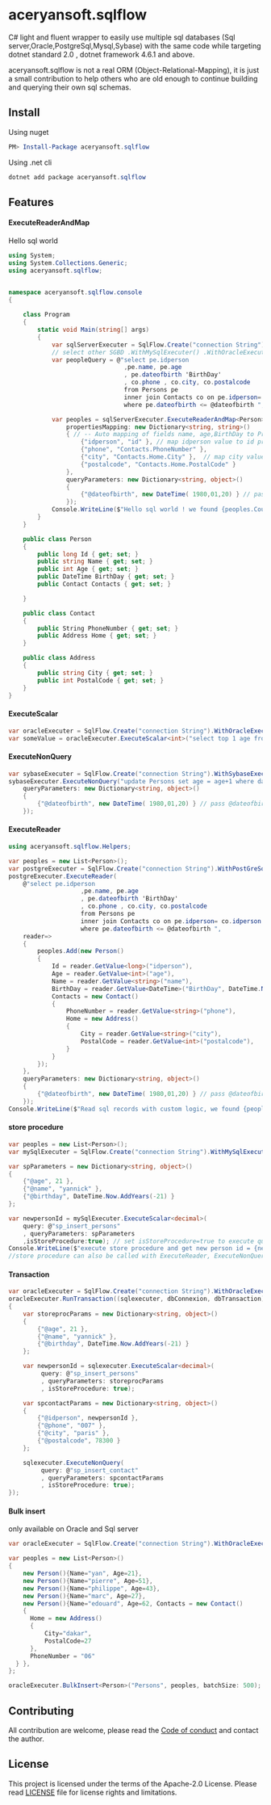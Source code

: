 # aceryansoft.sqlflow
C# light and fluent wrapper to easily use multiple sql databases (Sql server,Oracle,PostgreSql,Mysql,Sybase) with the same code while targeting dotnet standard 2.0 , dotnet framework 4.6.1 and above.

aceryansoft.sqlflow is not a real ORM (Object-Relational-Mapping), it is just a small contribution to help others who are old enough to continue building and querying their own sql schemas. 


## Install 
Using nuget
``` powershell 
PM> Install-Package aceryansoft.sqlflow
```
Using .net cli
``` powershell 
dotnet add package aceryansoft.sqlflow
```

## Features

#### ExecuteReaderAndMap 

Hello sql world
``` c#
using System;
using System.Collections.Generic;
using aceryansoft.sqlflow;


namespace aceryansoft.sqlflow.console
{
 
    class Program
    {
        static void Main(string[] args)
        {
            var sqlServerExecuter = SqlFlow.Create("connection String").WithSqlServerExecuter();
            // select other SGBD .WithMySqlExecuter() .WithOracleExecuter() .WithPostGreSqlExecuter() .WithSybaseExecuter()
            var peopleQuery = @"select pe.idperson 
                                ,pe.name, pe.age  
                                , pe.dateofbirth 'BirthDay'
                                , co.phone , co.city, co.postalcode
                                from Persons pe 
                                inner join Contacts co on pe.idperson= co.idperson
                                where pe.dateofbirth <= @dateofbirth ";

            var peoples = sqlServerExecuter.ExecuteReaderAndMap<Person>(peopleQuery,
                propertiesMapping: new Dictionary<string, string>()
                { // -- Auto mapping of fields name, age,BirthDay to Properties of object Person
                    {"idperson", "id" }, // map idperson value to id property of object Person 
                    {"phone", "Contacts.PhoneNumber" }, 
                    {"city", "Contacts.Home.City" },  // map city value to property Person.Contacts.Home.City
                    {"postalcode", "Contacts.Home.PostalCode" }
                },
                queryParameters: new Dictionary<string, object>()
                {
                    {"@dateofbirth", new DateTime( 1980,01,20) } // pass @dateofbirth to the sql query
                });
            Console.WriteLine($"Hello sql world ! we found {peoples.Count} people(s)");
        }
    }

    public class Person
    {
        public long Id { get; set; }
        public string Name { get; set; }
        public int Age { get; set; }
        public DateTime BirthDay { get; set; }
        public Contact Contacts { get; set; }

    }

    public class Contact
    {
        public String PhoneNumber { get; set; }
        public Address Home { get; set; }
    }

    public class Address
    {
        public string City { get; set; }
        public int PostalCode { get; set; }
    }
}
```



#### ExecuteScalar 
``` c#
var oracleExecuter = SqlFlow.Create("connection String").WithOracleExecuter();
var someValue = oracleExecuter.ExecuteScalar<int>("select top 1 age from Persons"); 
```

#### ExecuteNonQuery 
``` c#
var sybaseExecuter = SqlFlow.Create("connection String").WithSybaseExecuter();
sybaseExecuter.ExecuteNonQuery("update Persons set age = age+1 where dateofbirth <= @dateofbirth", 
    queryParameters: new Dictionary<string, object>()
    {
        {"@dateofbirth", new DateTime( 1980,01,20) } // pass @dateofbirth to the sql query
    });
```

#### ExecuteReader 

``` c#
using aceryansoft.sqlflow.Helpers;
```

``` c#
var peoples = new List<Person>();
var postgreExecuter = SqlFlow.Create("connection String").WithPostGreSqlExecuter();
postgreExecuter.ExecuteReader(
    @"select pe.idperson 
                    ,pe.name, pe.age  
                    , pe.dateofbirth 'BirthDay'
                    , co.phone , co.city, co.postalcode
                    from Persons pe 
                    inner join Contacts co on pe.idperson= co.idperson
                    where pe.dateofbirth <= @dateofbirth ",
    reader=>
    {
        peoples.Add(new Person()
        {
            Id = reader.GetValue<long>("idperson"),
            Age = reader.GetValue<int>("age"),
            Name = reader.GetValue<string>("name"),
            BirthDay = reader.GetValue<DateTime>("BirthDay", DateTime.Now.AddDays(-10)),
            Contacts = new Contact()
            {
                PhoneNumber = reader.GetValue<string>("phone"),
                Home = new Address()
                {
                    City = reader.GetValue<string>("city"),
                    PostalCode = reader.GetValue<int>("postalcode"),
                }
            }
        });
    },
    queryParameters: new Dictionary<string, object>()
    {
        {"@dateofbirth", new DateTime( 1980,01,20) } // pass @dateofbirth to the sql query
    });
Console.WriteLine($"Read sql records with custom logic, we found {peoples.Count} people(s)");
```

#### store procedure 

``` c#
var peoples = new List<Person>();
var mySqlExecuter = SqlFlow.Create("connection String").WithMySqlExecuter();

var spParameters = new Dictionary<string, object>()
{ 
    {"@age", 21 },
    {"@name", "yannick" },
    {"@birthday", DateTime.Now.AddYears(-21) } 
};

var newpersonId = mySqlExecuter.ExecuteScalar<decimal>(
    query: @"sp_insert_persons"
    , queryParameters: spParameters
    ,isStoreProcedure:true); // set isStoreProcedure=true to execute query as store procedure         
Console.WriteLine($"execute store procedure and get new person id = {newpersonId}");
//store procedure can also be called with ExecuteReader, ExecuteNonQuery, ExecuteReaderAndMap
```

#### Transaction 

``` c#
var oracleExecuter = SqlFlow.Create("connection String").WithOracleExecuter();
oracleExecuter.RunTransaction((sqlexecuter, dbConnexion, dbTransaction) =>
{
    var storeprocParams = new Dictionary<string, object>()
    { 
        {"@age", 21 },
        {"@name", "yannick" },
        {"@birthday", DateTime.Now.AddYears(-21) }
    };

    var newpersonId = sqlexecuter.ExecuteScalar<decimal>(
         query: @"sp_insert_persons"
         , queryParameters: storeprocParams
         , isStoreProcedure: true);

    var spcontactParams = new Dictionary<string, object>()
    {
        {"@idperson", newpersonId },
        {"@phone", "007" },
        {"@city", "paris" },
        {"@postalcode", 78300 } 
    };

    sqlexecuter.ExecuteNonQuery(
         query: @"sp_insert_contact"
         , queryParameters: spcontactParams
         , isStoreProcedure: true);
}); 
```

#### Bulk insert 

only available on Oracle and Sql server  

``` c#
var oracleExecuter = SqlFlow.Create("connection String").WithOracleExecuter(); // .WithSqlServerExecuter()

var peoples = new List<Person>()
{
    new Person(){Name="yan", Age=21},
    new Person(){Name="pierre", Age=51},
    new Person(){Name="philippe", Age=43},
    new Person(){Name="marc", Age=27},
    new Person(){Name="edouard", Age=62, Contacts = new Contact()
    {
      Home = new Address()
      {
          City="dakar",
          PostalCode=27
      },
      PhoneNumber = "06"
  } },
};

oracleExecuter.BulkInsert<Person>("Persons", peoples, batchSize: 500);
```


## Contributing
All contribution are welcome, please read the [Code of conduct](https://github.com/aceryan-consulting/aceryansoft.sqlflow/blob/develop/CODE_OF_CONDUCT.md) and contact the author.
 

## License
This project is licensed under the terms of the Apache-2.0 License. 
Please read [LICENSE](LICENSE.md) file for license rights and limitations.
 
